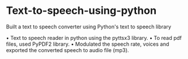 # Text-to-speech-using-python
Built a text to speech converter using Python's text to speech library

•	Text to speech reader in python using the pyttsx3 library.
•	To read pdf files, used PyPDF2 library.
•	Modulated the speech rate, voices and exported the converted speech to audio file (mp3).
